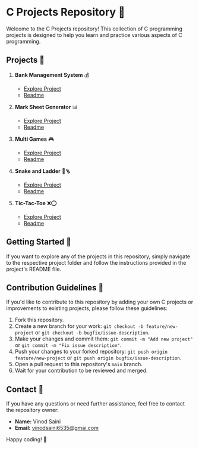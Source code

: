 # C Projects Repository 🚀

Welcome to the C Projects repository! This collection of C programming projects is designed to help you learn and practice various aspects of C programming.

## Projects 📂

1. **Bank Management System** 💰
   - [Explore Project](./Bank%20Management%20System/)
   - [Readme](./Bank%20Management%20System/README.md)

2. **Mark Sheet Generator** 📊
   - [Explore Project](./Mark-sheet-generator/)
   - [Readme](./Mark-sheet-generator/README.md)

3. **Multi Games** 🎮
   - [Explore Project](./Multi_Games/)
   - [Readme](./Multi_Games/README.md)

4. **Snake and Ladder** 🐍🪜
   - [Explore Project](./Snake_and_ladder/)
   - [Readme](./Snake_and_ladder/README.md)

5. **Tic-Tac-Toe** ❌⭕
   - [Explore Project](./tic-tac-toe/)
   - [Readme](./tic-tac-toe/README.md)

## Getting Started 🚀

If you want to explore any of the projects in this repository, simply navigate to the respective project folder and follow the instructions provided in the project's README file.

## Contribution Guidelines 🤝

If you'd like to contribute to this repository by adding your own C projects or improvements to existing projects, please follow these guidelines:

1. Fork this repository.
2. Create a new branch for your work: `git checkout -b feature/new-project` or `git checkout -b bugfix/issue-description`.
3. Make your changes and commit them: `git commit -m "Add new project"` or `git commit -m "Fix issue description"`.
4. Push your changes to your forked repository: `git push origin feature/new-project` or `git push origin bugfix/issue-description`.
5. Open a pull request to this repository's `main` branch.
6. Wait for your contribution to be reviewed and merged.


## Contact 📧

If you have any questions or need further assistance, feel free to contact the repository owner:

- **Name:** Vinod Saini
- **Email:** vinodsaini6535@gmai.com

Happy coding! 🚀
